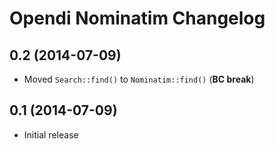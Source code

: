 Opendi Nominatim Changelog
==========================

0.2 (2014-07-09)
----------------

* Moved `Search::find()` to `Nominatim::find()` (**BC break**)

0.1 (2014-07-09)
----------------

* Initial release